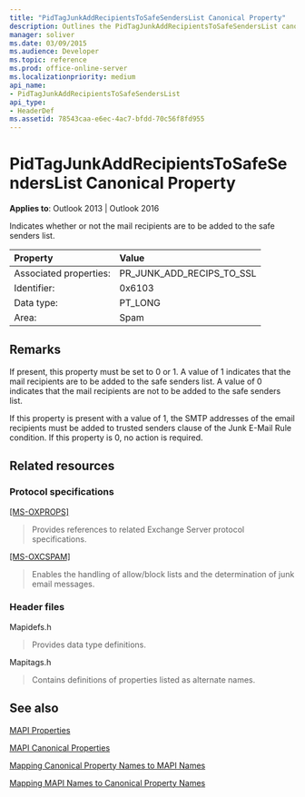 ```yaml
---
title: "PidTagJunkAddRecipientsToSafeSendersList Canonical Property"
description: Outlines the PidTagJunkAddRecipientsToSafeSendersList canonical property, which indicates whether mail recipients are to be added to the safe senders list.
manager: soliver
ms.date: 03/09/2015
ms.audience: Developer
ms.topic: reference
ms.prod: office-online-server
ms.localizationpriority: medium
api_name:
- PidTagJunkAddRecipientsToSafeSendersList
api_type:
- HeaderDef
ms.assetid: 78543caa-e6ec-4ac7-bfdd-70c56f8fd955
---
```


# PidTagJunkAddRecipientsToSafeSendersList Canonical Property

  
  
**Applies to**: Outlook 2013 | Outlook 2016 
  
Indicates whether or not the mail recipients are to be added to the safe senders list.
  
|Property|Value|
|:-----|:-----|
|Associated properties:  <br/> |PR_JUNK_ADD_RECIPS_TO_SSL  <br/> |
|Identifier:  <br/> |0x6103  <br/> |
|Data type:  <br/> |PT_LONG  <br/> |
|Area:  <br/> |Spam  <br/> |
   
## Remarks

If present, this property must be set to 0 or 1. A value of 1 indicates that the mail recipients are to be added to the safe senders list. A value of 0 indicates that the mail recipients are not to be added to the safe senders list.
  
If this property is present with a value of 1, the SMTP addresses of the email recipients must be added to trusted senders clause of the Junk E-Mail Rule condition. If this property is 0, no action is required.
  
## Related resources

### Protocol specifications

[[MS-OXPROPS]](https://msdn.microsoft.com/library/f6ab1613-aefe-447d-a49c-18217230b148%28Office.15%29.aspx)
  
> Provides references to related Exchange Server protocol specifications.
    
[[MS-OXCSPAM]](https://msdn.microsoft.com/library/522f8587-4aed-4cd6-831b-40bd87862189%28Office.15%29.aspx)
  
> Enables the handling of allow/block lists and the determination of junk email messages.
    
### Header files

Mapidefs.h
  
> Provides data type definitions.
    
Mapitags.h
  
> Contains definitions of properties listed as alternate names.
    
## See also



[MAPI Properties](mapi-properties.md)
  
[MAPI Canonical Properties](mapi-canonical-properties.md)
  
[Mapping Canonical Property Names to MAPI Names](mapping-canonical-property-names-to-mapi-names.md)
  
[Mapping MAPI Names to Canonical Property Names](mapping-mapi-names-to-canonical-property-names.md)

